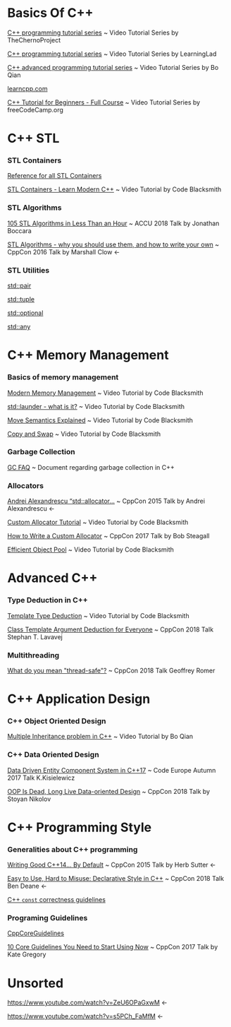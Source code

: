 # Basics Of C++ #
[C++ programming tutorial series](https://www.youtube.com/watch?v=18c3MTX0PK0&list=PLlrATfBNZ98dudnM48yfGUldqGD0S4FFb)
~ Video Tutorial Series by TheChernoProject

[C++ programming tutorial series](https://www.youtube.com/watch?v=SQHREey_Yuc&list=PLfVsf4Bjg79Cu5MYkyJ-u4SyQmMhFeC1C)
~ Video Tutorial Series by LearningLad

[C++ advanced programming tutorial series](https://www.youtube.com/playlist?list=PLE28375D4AC946CC3)
~ Video Tutorial Series by Bo Qian

[learncpp.com](https://www.learncpp.com/)

[C++ Tutorial for Beginners - Full Course](https://www.youtube.com/watch?v=vLnPwxZdW4Y) 
~ Video Tutorial Series by freeCodeCamp.org

# C++ STL

### STL Containers

[Reference for all STL Containers](https://en.cppreference.com/w/cpp/container)

[STL Containers - Learn Modern C++](https://www.youtube.com/watch?v=fuI7UQ8dg1Q)
~ Video Tutorial by Code Blacksmith

### STL Algorithms

[105 STL Algorithms in Less Than an Hour](https://www.youtube.com/watch?v=bXkWuUe9V2I)
~ ACCU 2018 Talk by Jonathan Boccara

[STL Algorithms - why you should use them, and how to write your own](https://www.youtube.com/watch?v=h4Jl1fk3MkQ)
~ CppCon 2016 Talk by Marshall Clow <-

### STL Utilities

[std::pair](https://en.cppreference.com/w/cpp/utility/pair)

[std::tuple](https://en.cppreference.com/w/cpp/utility/tuple)

[std::optional](https://en.cppreference.com/w/cpp/utility/optional)

[std::any](https://en.cppreference.com/w/cpp/utility/any)


# C++ Memory Management 

### Basics of memory management

[Modern Memory Management](https://www.youtube.com/watch?v=vvgKqoKa8Mg)
~ Video Tutorial by Code Blacksmith

[std::launder - what is it?](https://www.youtube.com/watch?v=BneDZVf1EMw)
~ Video Tutorial by Code Blacksmith

[Move Semantics Explained](https://www.youtube.com/watch?v=ruHw7E71zBw)
~ Video Tutorial by Code Blacksmith

[Copy and Swap](https://www.youtube.com/watch?v=10wKJgrjN9M)
~ Video Tutorial by Code Blacksmith

### Garbage Collection

[GC FAQ](https://www.iecc.com/gclist/GC-faq.html) 
~ Document regarding garbage collection in C++

### Allocators

[Andrei Alexandrescu “std::allocator...](https://www.youtube.com/watch?v=LIb3L4vKZ7U)
~ CppCon 2015 Talk by Andrei Alexandrescu <-

[Custom Allocator Tutorial](https://www.youtube.com/watch?v=pP15kDeXJU0)
~ Video Tutorial by Code Blacksmith

[How to Write a Custom Allocator](https://www.youtube.com/watch?v=kSWfushlvB8)
~ CppCon 2017 Talk by Bob Steagall

[Efficient Object Pool](https://www.youtube.com/watch?v=37VhkrOiE8M)
~ Video Tutorial by Code Blacksmith

# Advanced C++

### Type Deduction in C++

[Template Type Deduction](https://youtu.be/ps4G4L5V7WA)
~ Video Tutorial by Code Blacksmith

[Class Template Argument Deduction for Everyone](https://www.youtube.com/watch?v=-H-ut6j1BYU)
~ CppCon 2018 Talk Stephan T. Lavavej

### Multithreading

[What do you mean "thread-safe"?](https://www.youtube.com/watch?v=s5PCh_FaMfM)
~ CppCon 2018 Talk Geoffrey Romer

# C++ Application Design

### C++ Object Oriented Design

[Multiple Inheritance problem in C++](https://www.youtube.com/watch?v=7APovvvftQs)
~ Video Tutorial by Bo Qian

### C++ Data Oriented Design 

[Data Driven Entity Component System in C++17](https://www.youtube.com/watch?v=tONOW7Luln8)
~ Code Europe Autumn 2017 Talk K.Kisielewicz

[OOP Is Dead, Long Live Data-oriented Design](https://www.youtube.com/watch?v=yy8jQgmhbAU)
~ CppCon 2018 Talk by Stoyan Nikolov

# C++ Programming Style

### Generalities about C++ programming

[Writing Good C++14... By Default](https://www.youtube.com/watch?v=hEx5DNLWGgA) 
~ CppCon 2015 Talk by Herb Sutter
<-

[Easy to Use, Hard to Misuse: Declarative Style in C++](https://www.youtube.com/watch?v=I52uPJSoAT4) 
~ CppCon 2018 Talk Ben Deane
<-

[C++ `const` correctness guidelines](https://isocpp.org/wiki/faq/const-correctness)

### Programing Guidelines

[CppCoreGuidelines](http://isocpp.github.io/CppCoreGuidelines/CppCoreGuidelines)

[10 Core Guidelines You Need to Start Using Now](https://www.youtube.com/watch?time_continue=498&v=XkDEzfpdcSg)
~ CppCon 2017 Talk by Kate Gregory

# Unsorted

https://www.youtube.com/watch?v=ZeU6OPaGxwM <-

https://www.youtube.com/watch?v=s5PCh_FaMfM <-
